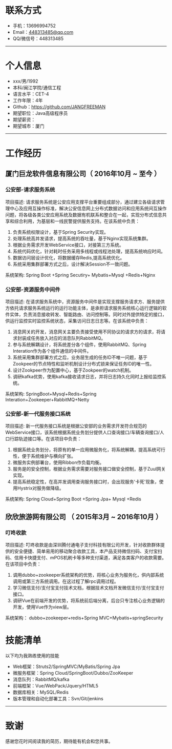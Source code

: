 # 联系方式

- 手机：13696994752
- Email：448313485@qq.com
- QQ/微信号：448313485

---

# 个人信息

 - xxx/男/1992
 - 本科/闽江学院/通信工程
 - 语言水平：CET-4
 - 工作年限：4年
 - Github：https://github.com/JANGFREEMAN
 - 期望职位：Java高级程序员
 - 期望薪资：
 - 期望城市：厦门

---

# 工作经历

## 厦门巨龙软件信息有限公司（ 2016年10月 ~ 至今 ）

### 公安部-请求服务系统

项目描述: 请求服务系统是公安应用支撑平台重要组成部分，通过建立各级请求管理中心及应用互操作标准，解决公安信息网上分布式数据访问和应用系统间互操作问题，将各级各类公安应用系统及数据有机联系和整合在一起，实现分布式信息共享和综合利用，为基层和一线民警提供服务支持。在该系统中负责：

1. 负责系统权限设计，基于Spring Security实现。
2. 处理系统高并发请求，提高系统的吞吐量，基于Nginx实现系统集群。
3. 根据业务需求开发WebService接口，对接第三方系统。
4. 系统代码优化，针对耗时任务采用多线程或线程池处理，提高系统响应时间。
5. 数据访问层设计优化，将数据缓存Redis,提高系统优化。
6. 系统采用集群部署方式之后，设计解决Session不一致问题。

系统架构: Spring Boot +Spring Secutiry+ Mybatis+Mysql +Redis+Nginx



### 公安部-资源服务中间件

项目描述: 在请求服务系统中，资源服务中间件是实现支撑服务请求方、服务提供方依托请求服务系统运行的运行功能主体，是承担请求服务系统核心运行逻辑的软件实体，负责消息接收转发、智能路由、访问控制等。同时对外提供特定的接口，供运行监控实时监控系统状态，采集访问日志日志等。在该系统中负责：

1. 消息网关的开发，消息网关主要负责接受使用不同协议的请求方的请求，将请求封装成任务放入对应的消息队列RabbitMQ。
2. 参与系统解耦设计，将系统差分各个组件，使用RabbitMQ、Spring Interation作为各个组件通信的中间件。
3. 系统采用集群部署方式之后，业务层生成的任务ID不唯一问题，基于Zookpeer的节点特性和监听机制设计分布式锁来保证任务ID的唯一性。
4. 设计Zookpeer作为配置中心，基于Zookpeer的watch机制。
5. 调研kafka优势，使用kafka接收请求日志，并将日志持久化同时上报给监控系统。

系统架构: SpringBoot+Mysql+Redis+Spring Interation+Zookeeper+RabbitMQ+Netty

### 公安部-新一代服务接口系统

项目描述: 新一代服务接口系统是根据公安部的业务需求开发符合规范的WebService接口，该系统根据系统业务划分提供人口查询接口/车辆查询接口/人口行踪轨迹接口等。在该项目中负责：

1. 根据系统业务划分，将原有的单一应用微服务化，将系统解耦，提高系统可行性，便于系统维护与横向扩张。
2. 微服务实例部署台，使用Ribbon作负载均衡。
3. 服务是的安全控制，根据业务需求需要对服务接口做安全控制，基于Zuul网关实现。
4. 提高系统稳定性，在高并发调用查询服务接口时，会出现服务'卡死'现象，使用Hystrix对服务做降级。

系统架构: Spring Cloud+Spring Boot +Spring Jpa+ Mysql +Redis


## 欣欣旅游网有限公司 （ 2015年3月 ~ 2016年10月 ）

### 叮咚收款
项目描述:      叮咚收款是由深圳腾付通电子支付科技有限公司开发，针对收款群体提供的安全便捷、简单易用的移动聚合收款工具，本产品支持微信扫码、支付宝扫码、信用卡快捷支付、mPOS机刷卡等多种支付渠道，满足各类客户的收款需要。在该项目中负责：

1. 调用dubbo+zookeeper系统架构的优势，将核心业务为服务化，供内部系统调用或第三方系统调用。在这过程了解rpc调用过程。
2. 学习微信支付/支付宝支付技术文档，根据技术文档开发微信支付/支付宝支付接口。
3. 调研Vue在前端开发的优势，将系统前后端分离，后台只专注核心业务逻辑的开发，使用Vue作为view层。

系统架构：    dubbo+zookeeper+redis+Spring MVC+Mybatis+springSecurity

# 技能清单

以下均为我熟练使用的技能

- Web框架：Struts2/SpringMVC/MyBatis/Spring Jpa
- 微服务框架：Spring Cloud/SpringBoot/Dubbo/ZooKeeper
- 消息队列：RabbitMQ/kafka
- 前端框架：Vue/WebPack/Jquery/HTML5
- 数据库相关：MySQL/Redis
- 版本管理和自动化部署工具：Svn/Git/jenkins

---

# 致谢
感谢您花时间阅读我的简历，期待能有机会和您共事。

